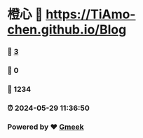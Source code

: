 # 橙心 :link: https://TiAmo-chen.github.io/Blog 
### :page_facing_up: [3](https://TiAmo-chen.github.io/Blog/tag.html) 
### :speech_balloon: 0 
### :hibiscus: 1234 
### :alarm_clock: 2024-05-29 11:36:50 
### Powered by :heart: [Gmeek](https://github.com/Meekdai/Gmeek)
